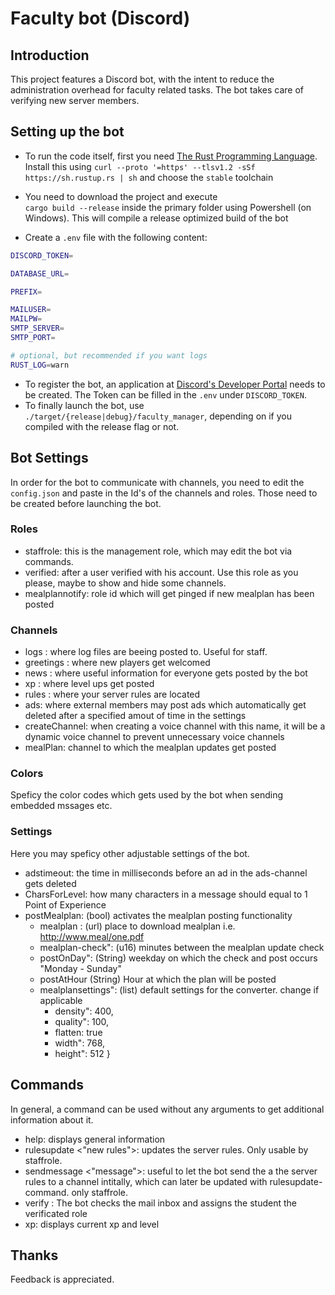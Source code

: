 # Faculty bot (Discord)

## Introduction

This project features a Discord bot, with the intent to reduce the administration overhead for faculty related tasks. The bot takes care of verifying new server members.

## Setting up the bot

- To run the code itself, first you need [The Rust Programming Language](https://rust-lang.org).
  Install this using `curl --proto '=https' --tlsv1.2 -sSf https://sh.rustup.rs | sh` and choose the `stable` toolchain
- You need to download the project and execute  
  `cargo build --release` inside the primary folder using Powershell (on Windows). This will compile a release optimized build of the bot


- Create a `.env` file with the following content:
```sh
DISCORD_TOKEN=

DATABASE_URL=

PREFIX=

MAILUSER=
MAILPW=
SMTP_SERVER=
SMTP_PORT=

# optional, but recommended if you want logs
RUST_LOG=warn
```

- To register the bot, an application at [Discord's Developer Portal](https://discord.dev) needs to be created. The Token can be filled in the `.env` under `DISCORD_TOKEN`.
- To finally launch the bot, use `./target/{release|debug}/faculty_manager`, depending on if you compiled with the release flag or not.

## Bot Settings

In order for the bot to communicate with channels, you need to edit the `config.json` and paste in the Id's of the channels and roles. 
Those need to be created before launching the bot.

### Roles

- staffrole: this is the management role, which may edit the bot via commands.  
- verified: after a user verified with his account. Use this role as you please, maybe to show and hide some channels.
- mealplannotify: role id which will get pinged if new mealplan has been posted

### Channels

- logs : where log files are beeing posted to. Useful for staff.
- greetings : where new players get welcomed
- news : where useful information for everyone gets posted by the bot
- xp : where level ups get posted
- rules : where your server rules are located
- ads: where external members may post ads which automatically get deleted after a specified amout of time in the settings
- createChannel: when creating a voice channel with this name, it will be a dynamic voice channel to prevent unnecessary voice channels
- mealPlan: channel to which the mealplan updates get posted

### Colors

Speficy the color codes which gets used by the bot when sending embedded mssages etc.

### Settings

Here you may speficy other adjustable settings of the bot.
- adstimeout: the time in milliseconds before an ad in the ads-channel gets deleted
- CharsForLevel: how many characters in a message should equal to 1 Point of Experience
- postMealplan: (bool) activates the mealplan posting functionality
	- mealplan : (url) place to download mealplan i.e. http://www.meal/one.pdf
    - mealplan-check": (u16) minutes between the mealplan update check
    - postOnDay": (String) weekday on which the check and post occurs "Monday - Sunday"
	- postAtHour (String) Hour at which the plan will be posted
    - mealplansettings": (list) default settings for the converter. change if applicable
      - density": 400,
      - quality": 100,
      - flatten: true
      - width": 768,
      - height": 512
    }


## Commands

In general, a command can be used without any arguments to get additional information about it.

- help: displays general information
- rulesupdate <"new rules">: updates the server rules. Only usable by staffrole.
- sendmessage <channel name> <"message">: useful to let the bot send the a the server rules to a channel intitally, which can later be updated with rulesupdate-command. only staffrole.
- verify <student email>: The bot checks the mail inbox and assigns the student the verificated role
- xp: displays current xp and level

## Thanks

Feedback is appreciated.
